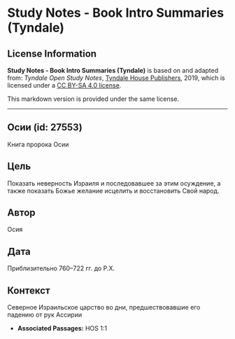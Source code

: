 # Study Notes - Book Intro Summaries (Tyndale)

## License Information

**Study Notes - Book Intro Summaries (Tyndale)** is based on and adapted from: _Tyndale Open Study Notes_, [Tyndale House Publishers](https://tyndaleopenresources.com/), 2019, which is licensed under a [CC BY-SA 4.0 license](https://creativecommons.org/licenses/by-sa/4.0/legalcode.en).

This markdown version is provided under the same license.



--------------------------------

## Осии (id: 27553)

Книга пророка Осии

Цель
----

Показать неверность Израиля и последовавшее за этим осуждение, а также показать Божье желание исцелить и восстановить Свой народ.

Автор
-----

Осия

Дата
----

Приблизительно 760–722 гг. до Р.Х.

Контекст
--------

Северное Израильское царство во дни, предшествовавшие его падению от рук Ассирии

* **Associated Passages:** HOS 1:1

